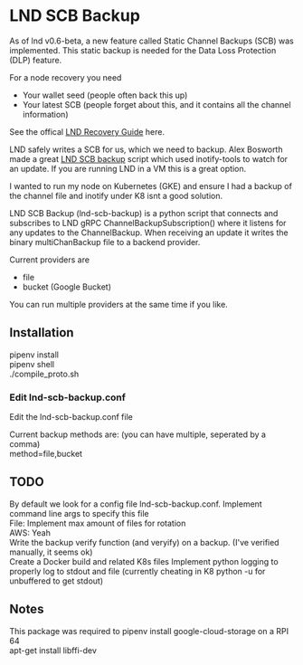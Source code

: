 # LND SCB Backup

As of lnd v0.6-beta, a new feature called Static Channel Backups (SCB) was implemented. This static backup is needed for the Data Loss Protection (DLP) feature.

For a node recovery you need
- Your wallet seed (people often back this up)
- Your latest SCB (people forget about this, and it contains all the channel information)

See the offical [LND Recovery Guide](https://github.com/lightningnetwork/lnd/blob/master/docs/recovery.md) here.

LND safely writes a SCB for us, which we need to backup. Alex Bosworth made a great [LND SCB backup](https://gist.github.com/alexbosworth/2c5e185aedbdac45a03655b709e255a3) script which used inotify-tools to watch for an update. If you are running LND in a VM this is a great option.

I wanted to run my node on Kubernetes (GKE) and ensure I had a backup of the channel file and inotify under K8 isnt a good solution.

LND SCB Backup (lnd-scb-backup) is a python script that connects and subscribes to LND gRPC ChannelBackupSubscription() where it listens for any updates to the ChannelBackup.
When receiving an update it writes the binary multiChanBackup file to a backend provider.

Current providers are
- file
- bucket (Google Bucket)

You can run multiple providers at the same time if you like.

## Installation
pipenv install  
pipenv shell  
./compile_proto.sh  

### Edit lnd-scb-backup.conf
Edit the lnd-scb-backup.conf file

Current backup methods are: (you can have multiple, seperated by a comma)  
method=file,bucket

## TODO
By default we look for a config file lnd-scb-backup.conf. Implement command line args to specify this file  
File: Implement max amount of files for rotation  
AWS: Yeah  
Write the backup verify function (and veryify) on a backup. (I've verified manually, it seems ok)  
Create a Docker build and related K8s files
Implement python logging to properly log to stdout and file (currently cheating in K8 python -u for unbuffered to get stdout)

## Notes
This package was required to pipenv install google-cloud-storage on a RPI 64  
apt-get install libffi-dev
